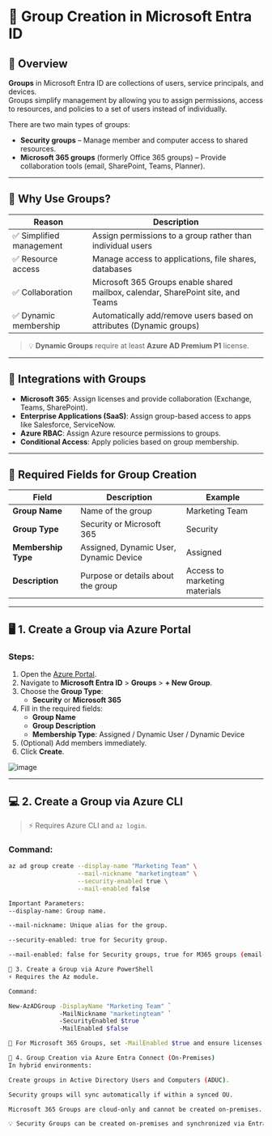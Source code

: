# 🏢 Group Creation in Microsoft Entra ID

## 🧾 Overview

**Groups** in Microsoft Entra ID are collections of users, service principals, and devices.  
Groups simplify management by allowing you to assign permissions, access to resources, and policies to a set of users instead of individually.

There are two main types of groups:
- **Security groups** – Manage member and computer access to shared resources.
- **Microsoft 365 groups** (formerly Office 365 groups) – Provide collaboration tools (email, SharePoint, Teams, Planner).

---

## 🎯 Why Use Groups?

| Reason | Description |
|--------|-------------|
| ✅ Simplified management | Assign permissions to a group rather than individual users |
| ✅ Resource access | Manage access to applications, file shares, databases |
| ✅ Collaboration | Microsoft 365 Groups enable shared mailbox, calendar, SharePoint site, and Teams |
| ✅ Dynamic membership | Automatically add/remove users based on attributes (Dynamic groups) |

> 💡 **Dynamic Groups** require at least **Azure AD Premium P1** license.

---

## 🔗 Integrations with Groups

- **Microsoft 365**: Assign licenses and provide collaboration (Exchange, Teams, SharePoint).
- **Enterprise Applications (SaaS)**: Assign group-based access to apps like Salesforce, ServiceNow.
- **Azure RBAC**: Assign Azure resource permissions to groups.
- **Conditional Access**: Apply policies based on group membership.

---

## 🔑 Required Fields for Group Creation

| Field | Description | Example |
|------|-------------|---------|
| **Group Name** | Name of the group | Marketing Team |
| **Group Type** | Security or Microsoft 365 | Security |
| **Membership Type** | Assigned, Dynamic User, Dynamic Device | Assigned |
| **Description** | Purpose or details about the group | Access to marketing materials |

---

## 🖥️ 1. Create a Group via **Azure Portal**

### Steps:
1. Open the [Azure Portal](https://portal.azure.com/).
2. Navigate to **Microsoft Entra ID** > **Groups** > **+ New Group**.
3. Choose the **Group Type**:
   - **Security** or **Microsoft 365**
4. Fill in the required fields:
   - **Group Name**
   - **Group Description**
   - **Membership Type**: Assigned / Dynamic User / Dynamic Device
5. (Optional) Add members immediately.
6. Click **Create**.

![image](https://github.com/user-attachments/assets/4c64f079-0328-4c8c-8e3a-e420910125a7)

---

## 💻 2. Create a Group via **Azure CLI**

> ⚡️ Requires Azure CLI and `az login`.

### Command:
```bash
az ad group create --display-name "Marketing Team" \
                   --mail-nickname "marketingteam" \
                   --security-enabled true \
                   --mail-enabled false

Important Parameters:
--display-name: Group name.

--mail-nickname: Unique alias for the group.

--security-enabled: true for Security group.

--mail-enabled: false for Security groups, true for M365 groups (email-enabled).

🧩 3. Create a Group via Azure PowerShell
⚡️ Requires the Az module.

Command:

New-AzADGroup -DisplayName "Marketing Team" `
              -MailNickname "marketingteam" `
              -SecurityEnabled $true `
              -MailEnabled $false

📝 For Microsoft 365 Groups, set -MailEnabled $true and ensure licenses are assigned properly.

🏢 4. Group Creation via Azure Entra Connect (On-Premises)
In hybrid environments:

Create groups in Active Directory Users and Computers (ADUC).

Security groups will sync automatically if within a synced OU.

Microsoft 365 Groups are cloud-only and cannot be created on-premises.

💡 Security Groups can be created on-premises and synchronized via Entra Connect.


